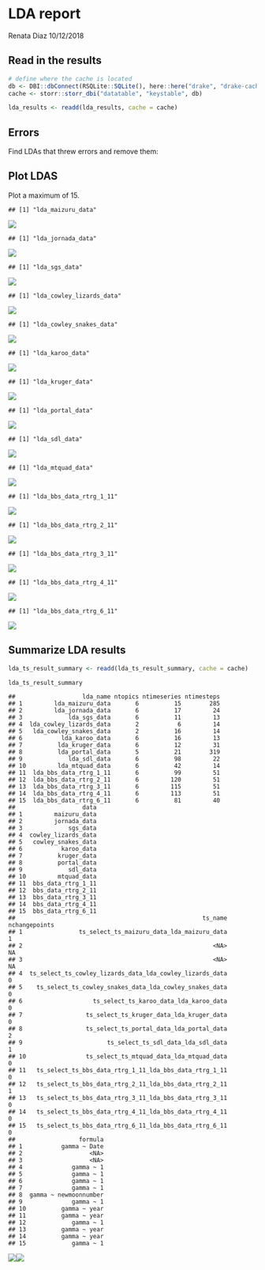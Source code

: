 LDA report
================
Renata Diaz
10/12/2018

Read in the results
-------------------

``` r
# define where the cache is located
db <- DBI::dbConnect(RSQLite::SQLite(), here::here("drake", "drake-cache.sqlite"))
cache <- storr::storr_dbi("datatable", "keystable", db)

lda_results <- readd(lda_results, cache = cache)
```

Errors
------

Find LDAs that threw errors and remove them:

Plot LDAS
---------

Plot a maximum of 15.

    ## [1] "lda_maizuru_data"

![](lda_report_files/figure-markdown_github/plot%20LDA-1.png)

    ## [1] "lda_jornada_data"

![](lda_report_files/figure-markdown_github/plot%20LDA-2.png)

    ## [1] "lda_sgs_data"

![](lda_report_files/figure-markdown_github/plot%20LDA-3.png)

    ## [1] "lda_cowley_lizards_data"

![](lda_report_files/figure-markdown_github/plot%20LDA-4.png)

    ## [1] "lda_cowley_snakes_data"

![](lda_report_files/figure-markdown_github/plot%20LDA-5.png)

    ## [1] "lda_karoo_data"

![](lda_report_files/figure-markdown_github/plot%20LDA-6.png)

    ## [1] "lda_kruger_data"

![](lda_report_files/figure-markdown_github/plot%20LDA-7.png)

    ## [1] "lda_portal_data"

![](lda_report_files/figure-markdown_github/plot%20LDA-8.png)

    ## [1] "lda_sdl_data"

![](lda_report_files/figure-markdown_github/plot%20LDA-9.png)

    ## [1] "lda_mtquad_data"

![](lda_report_files/figure-markdown_github/plot%20LDA-10.png)

    ## [1] "lda_bbs_data_rtrg_1_11"

![](lda_report_files/figure-markdown_github/plot%20LDA-11.png)

    ## [1] "lda_bbs_data_rtrg_2_11"

![](lda_report_files/figure-markdown_github/plot%20LDA-12.png)

    ## [1] "lda_bbs_data_rtrg_3_11"

![](lda_report_files/figure-markdown_github/plot%20LDA-13.png)

    ## [1] "lda_bbs_data_rtrg_4_11"

![](lda_report_files/figure-markdown_github/plot%20LDA-14.png)

    ## [1] "lda_bbs_data_rtrg_6_11"

![](lda_report_files/figure-markdown_github/plot%20LDA-15.png)

Summarize LDA results
---------------------

``` r
lda_ts_result_summary <- readd(lda_ts_result_summary, cache = cache)

lda_ts_result_summary
```

    ##                   lda_name ntopics ntimeseries ntimesteps
    ## 1         lda_maizuru_data       6          15        285
    ## 2         lda_jornada_data       6          17         24
    ## 3             lda_sgs_data       6          11         13
    ## 4  lda_cowley_lizards_data       2           6         14
    ## 5   lda_cowley_snakes_data       2          16         14
    ## 6           lda_karoo_data       6          16         13
    ## 7          lda_kruger_data       6          12         31
    ## 8          lda_portal_data       5          21        319
    ## 9             lda_sdl_data       6          98         22
    ## 10         lda_mtquad_data       6          42         14
    ## 11  lda_bbs_data_rtrg_1_11       6          99         51
    ## 12  lda_bbs_data_rtrg_2_11       6         120         51
    ## 13  lda_bbs_data_rtrg_3_11       6         115         51
    ## 14  lda_bbs_data_rtrg_4_11       6         113         51
    ## 15  lda_bbs_data_rtrg_6_11       6          81         40
    ##                   data
    ## 1         maizuru_data
    ## 2         jornada_data
    ## 3             sgs_data
    ## 4  cowley_lizards_data
    ## 5   cowley_snakes_data
    ## 6           karoo_data
    ## 7          kruger_data
    ## 8          portal_data
    ## 9             sdl_data
    ## 10         mtquad_data
    ## 11  bbs_data_rtrg_1_11
    ## 12  bbs_data_rtrg_2_11
    ## 13  bbs_data_rtrg_3_11
    ## 14  bbs_data_rtrg_4_11
    ## 15  bbs_data_rtrg_6_11
    ##                                                     ts_name nchangepoints
    ## 1                ts_select_ts_maizuru_data_lda_maizuru_data             1
    ## 2                                                      <NA>            NA
    ## 3                                                      <NA>            NA
    ## 4  ts_select_ts_cowley_lizards_data_lda_cowley_lizards_data             0
    ## 5    ts_select_ts_cowley_snakes_data_lda_cowley_snakes_data             0
    ## 6                    ts_select_ts_karoo_data_lda_karoo_data             0
    ## 7                  ts_select_ts_kruger_data_lda_kruger_data             0
    ## 8                  ts_select_ts_portal_data_lda_portal_data             2
    ## 9                        ts_select_ts_sdl_data_lda_sdl_data             1
    ## 10                 ts_select_ts_mtquad_data_lda_mtquad_data             0
    ## 11   ts_select_ts_bbs_data_rtrg_1_11_lda_bbs_data_rtrg_1_11             0
    ## 12   ts_select_ts_bbs_data_rtrg_2_11_lda_bbs_data_rtrg_2_11             1
    ## 13   ts_select_ts_bbs_data_rtrg_3_11_lda_bbs_data_rtrg_3_11             0
    ## 14   ts_select_ts_bbs_data_rtrg_4_11_lda_bbs_data_rtrg_4_11             0
    ## 15   ts_select_ts_bbs_data_rtrg_6_11_lda_bbs_data_rtrg_6_11             0
    ##                  formula
    ## 1           gamma ~ Date
    ## 2                   <NA>
    ## 3                   <NA>
    ## 4              gamma ~ 1
    ## 5              gamma ~ 1
    ## 6              gamma ~ 1
    ## 7              gamma ~ 1
    ## 8  gamma ~ newmoonnumber
    ## 9              gamma ~ 1
    ## 10          gamma ~ year
    ## 11          gamma ~ year
    ## 12             gamma ~ 1
    ## 13          gamma ~ year
    ## 14          gamma ~ year
    ## 15             gamma ~ 1

![](lda_report_files/figure-markdown_github/plot%20lda%20summary-1.png)![](lda_report_files/figure-markdown_github/plot%20lda%20summary-2.png)

